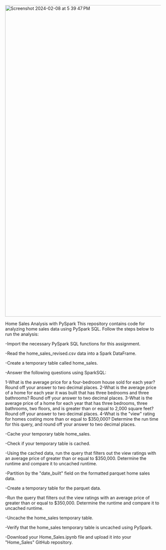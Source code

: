 
<img width="1006" alt="Screenshot 2024-02-08 at 5 39 47 PM" src="https://github.com/siqueiranetopedro/Home_Sales/assets/141440536/bb51ed35-a42d-4152-a4e2-56d8b752b8c0">



Home Sales Analysis with PySpark
This repository contains code for analyzing home sales data using PySpark SQL. Follow the steps below to run the analysis:

-Import the necessary PySpark SQL functions for this assignment.

-Read the home_sales_revised.csv data into a Spark DataFrame.

-Create a temporary table called home_sales.

-Answer the following questions using SparkSQL:

1-What is the average price for a four-bedroom house sold for each year? Round off your answer to two decimal places.
2-What is the average price of a home for each year it was built that has three bedrooms and three bathrooms? Round off your answer to two decimal places.
3-What is the average price of a home for each year that has three bedrooms, three bathrooms, two floors, and is greater than or equal to 2,000 square feet? Round off your answer to two decimal places.
4-What is the "view" rating for homes costing more than or equal to $350,000? Determine the run time for this query, and round off your answer to two decimal places.

-Cache your temporary table home_sales.

-Check if your temporary table is cached.

-Using the cached data, run the query that filters out the view ratings with an average price of greater than or equal to $350,000. Determine the runtime and compare it to uncached runtime.

-Partition by the "date_built" field on the formatted parquet home sales data.

-Create a temporary table for the parquet data.

-Run the query that filters out the view ratings with an average price of greater than or equal to $350,000. Determine the runtime and compare it to uncached runtime.

-Uncache the home_sales temporary table.

-Verify that the home_sales temporary table is uncached using PySpark.

-Download your Home_Sales.ipynb file and upload it into your "Home_Sales" GitHub repository.
